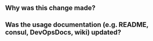## Why was this change made?



## Was the usage documentation (e.g. README, consul, DevOpsDocs, wiki) updated?
